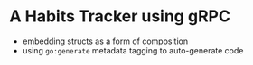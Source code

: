# A Habits Tracker using gRPC

- embedding structs as a form of composition
- using `go:generate` metadata tagging to auto-generate code
